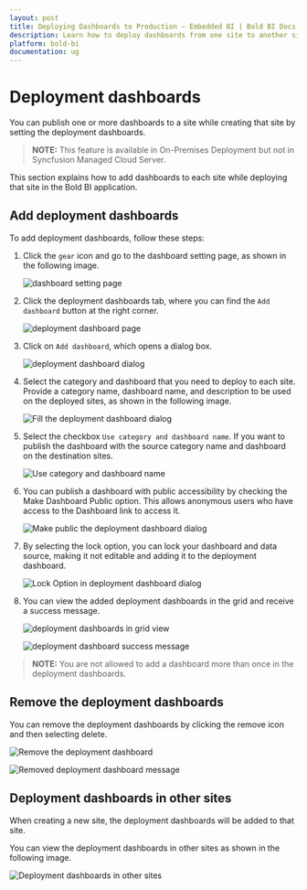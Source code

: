 ```yaml
---
layout: post
title: Deploying Dashboards to Production – Embedded BI | Bold BI Docs
description: Learn how to deploy dashboards from one site to another site with Bold BI Embedded. With this you can deploy any dashboard from testing site to production site.
platform: bold-bi
documentation: ug
---
```


# Deployment dashboards
You can publish one or more dashboards to a site while creating that site by setting the deployment dashboards.

> **NOTE:** This feature is available in On-Premises Deployment but not in Syncfusion Managed Cloud Server.

This section explains how to add dashboards to each site while deploying that site in the Bold BI application.

## Add deployment dashboards
To add deployment dashboards, follow these steps:

1. Click the `gear` icon and go to the dashboard setting page, as shown in the following image.

    ![dashboard setting page](/static/assets/site-administration/images/dashboard-setting.png)

2. Click the deployment dashboards tab, where you can find the `Add dashboard` button at the right corner.

    ![deployment dashboard page](/static/assets/site-administration/images/deployment-dashboard-page.png)

3. Click on `Add dashboard`, which opens a dialog box.

    ![deployment dashboard dialog](/static/assets/site-administration/images/deployment-dashboard-dialog.png#width=60%)

4. Select the category and dashboard that you need to deploy to each site. Provide a category name, dashboard name, and description to be used on the deployed sites, as shown in the following image.

    ![Fill the deployment dashboard dialog](/static/assets/site-administration/images/fill-deployment-dashboard-dialog.png#width=60%)

5. Select the checkbox `Use category and dashboard name`. If you want to publish the dashboard with the source category name and dashboard on the destination sites.

    ![Use category and dashboard name](/static/assets/site-administration/images/use-category-dashboard-name.png#width=60%)

6. You can publish a dashboard with public accessibility by checking the Make Dashboard Public option. This allows anonymous users who have access to the Dashboard link to access it.

    ![Make public the deployment dashboard dialog](/static/assets/site-administration/images/make-public-deployment-dashboard-dialog.png#width=60%)

7. By selecting the lock option, you can lock your dashboard and data source, making it not editable and adding it to the deployment dashboard.
    
    ![Lock Option in deployment dashboard dialog](/static/assets/site-administration/images/lock-deployment-dashboard.png#width=60%)

8. You can view the added deployment dashboards in the grid and receive a success message.

    ![deployment dashboards in grid view](/static/assets/site-administration/images/deployment-dashboards-grid-view.png)

    ![deployment dashboard success message](/static/assets/site-administration/images/deployment-dashboard-success-message.png)

> **NOTE:** You are not allowed to add a dashboard more than once in the deployment dashboards.

## Remove the deployment dashboards

You can remove the deployment dashboards by clicking the remove icon and then selecting delete.

![Remove the deployment dashboard](/static/assets/site-administration/images/remove-deployment-dashboard.png)

![Removed deployment dashboard message](/static/assets/site-administration/images/remove-deployment-dashboard-message.png)

## Deployment dashboards in other sites

When creating a new site, the deployment dashboards will be added to that site.

You can view the deployment dashboards in other sites as shown in the following image.

![Deployment dashboards in other sites](/static/assets/site-administration/images/deployment-dashboard-other-sites.png#width=60%)

